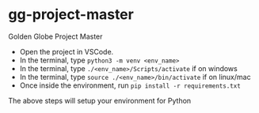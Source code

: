 # gg-project-master
Golden Globe Project Master

- Open the project in VSCode.
- In the terminal, type `python3 -m venv <env_name>`
- In the terminal, type `./<env_name>/Scripts/activate` if on windows
- In the terminal, type `source ./<env_name>/bin/activate` if on linux/mac
- Once inside the environment, run `pip install -r requirements.txt`

The above steps will setup your environment for Python
